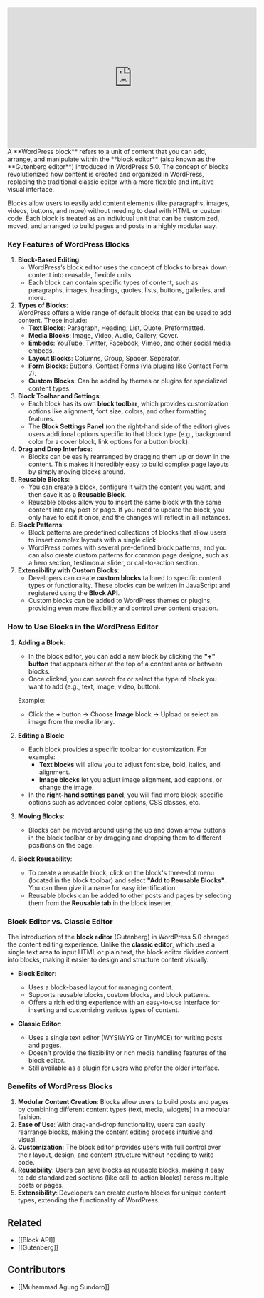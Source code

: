 <iframe width="560" height="315" src="https://www.youtube.com/embed/v00m1PaRaJ0" title="YouTube video player" frameborder="0" allow="accelerometer; autoplay; clipboard-write; encrypted-media; gyroscope; picture-in-picture; web-share" allowfullscreen></iframe>
A **WordPress block** refers to a unit of content that you can add, arrange, and manipulate within the **block editor** (also known as the **Gutenberg editor**) introduced in WordPress 5.0. The concept of blocks revolutionized how content is created and organized in WordPress, replacing the traditional classic editor with a more flexible and intuitive visual interface.

Blocks allow users to easily add content elements (like paragraphs, images, videos, buttons, and more) without needing to deal with HTML or custom code. Each block is treated as an individual unit that can be customized, moved, and arranged to build pages and posts in a highly modular way.

### **Key Features of WordPress Blocks**
1. **Block-Based Editing**:
    - WordPress’s block editor uses the concept of blocks to break down content into reusable, flexible units.
    - Each block can contain specific types of content, such as paragraphs, images, headings, quotes, lists, buttons, galleries, and more.
2. **Types of Blocks**:  
    WordPress offers a wide range of default blocks that can be used to add content. These include:
    - **Text Blocks**: Paragraph, Heading, List, Quote, Preformatted.
    - **Media Blocks**: Image, Video, Audio, Gallery, Cover.
    - **Embeds**: YouTube, Twitter, Facebook, Vimeo, and other social media embeds.
    - **Layout Blocks**: Columns, Group, Spacer, Separator.
    - **Form Blocks**: Buttons, Contact Forms (via plugins like Contact Form 7).
    - **Custom Blocks**: Can be added by themes or plugins for specialized content types.
3. **Block Toolbar and Settings**:
    - Each block has its own **block toolbar**, which provides customization options like alignment, font size, colors, and other formatting features.
    - The **Block Settings Panel** (on the right-hand side of the editor) gives users additional options specific to that block type (e.g., background color for a cover block, link options for a button block).
4. **Drag and Drop Interface**:
    - Blocks can be easily rearranged by dragging them up or down in the content. This makes it incredibly easy to build complex page layouts by simply moving blocks around.
5. **Reusable Blocks**:
    - You can create a block, configure it with the content you want, and then save it as a **Reusable Block**.
    - Reusable blocks allow you to insert the same block with the same content into any post or page. If you need to update the block, you only have to edit it once, and the changes will reflect in all instances.
6. **Block Patterns**:
    - Block patterns are predefined collections of blocks that allow users to insert complex layouts with a single click.
    - WordPress comes with several pre-defined block patterns, and you can also create custom patterns for common page designs, such as a hero section, testimonial slider, or call-to-action section.
7. **Extensibility with Custom Blocks**:
    - Developers can create **custom blocks** tailored to specific content types or functionality. These blocks can be written in JavaScript and registered using the **Block API**.
    - Custom blocks can be added to WordPress themes or plugins, providing even more flexibility and control over content creation.

### **How to Use Blocks in the WordPress Editor**
1. **Adding a Block**:
    - In the block editor, you can add a new block by clicking the **"+" button** that appears either at the top of a content area or between blocks.
    - Once clicked, you can search for or select the type of block you want to add (e.g., text, image, video, button).
    
    Example:
    - Click the **+** button → Choose **Image** block → Upload or select an image from the media library.
        
2. **Editing a Block**:
    - Each block provides a specific toolbar for customization. For example:
        - **Text blocks** will allow you to adjust font size, bold, italics, and alignment.
        - **Image blocks** let you adjust image alignment, add captions, or change the image.
    - In the **right-hand settings panel**, you will find more block-specific options such as advanced color options, CSS classes, etc.
        
3. **Moving Blocks**:
    - Blocks can be moved around using the up and down arrow buttons in the block toolbar or by dragging and dropping them to different positions on the page.
        
4. **Block Reusability**:
    - To create a reusable block, click on the block's three-dot menu (located in the block toolbar) and select **"Add to Reusable Blocks"**. You can then give it a name for easy identification.
    - Reusable blocks can be added to other posts and pages by selecting them from the **Reusable tab** in the block inserter.

### **Block Editor vs. Classic Editor**
The introduction of the **block editor** (Gutenberg) in WordPress 5.0 changed the content editing experience. Unlike the **classic editor**, which used a single text area to input HTML or plain text, the block editor divides content into blocks, making it easier to design and structure content visually.
- **Block Editor**:
    - Uses a block-based layout for managing content.
    - Supports reusable blocks, custom blocks, and block patterns.
    - Offers a rich editing experience with an easy-to-use interface for inserting and customizing various types of content.
        
- **Classic Editor**:
    - Uses a single text editor (WYSIWYG or TinyMCE) for writing posts and pages.
    - Doesn't provide the flexibility or rich media handling features of the block editor.
    - Still available as a plugin for users who prefer the older interface.

### **Benefits of WordPress Blocks**
1. **Modular Content Creation**: Blocks allow users to build posts and pages by combining different content types (text, media, widgets) in a modular fashion.
2. **Ease of Use**: With drag-and-drop functionality, users can easily rearrange blocks, making the content editing process intuitive and visual.
3. **Customization**: The block editor provides users with full control over their layout, design, and content structure without needing to write code.
4. **Reusability**: Users can save blocks as reusable blocks, making it easy to add standardized sections (like call-to-action blocks) across multiple posts or pages.
5. **Extensibility**: Developers can create custom blocks for unique content types, extending the functionality of WordPress.

## Related
- [[Block API]]
- [[Gutenberg]]

## Contributors
- [[Muhammad Agung Sundoro]]